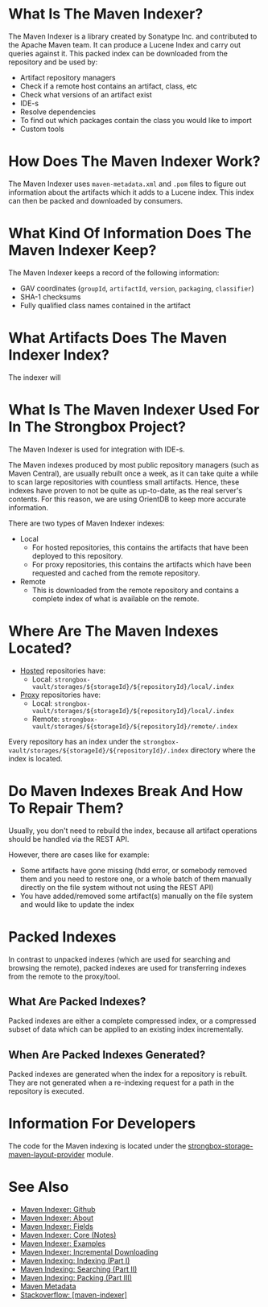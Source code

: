 
# What Is The Maven Indexer?

The Maven Indexer is a library created by Sonatype Inc. and contributed to the Apache Maven team. It can produce a Lucene Index and carry out queries against it. This packed index can be downloaded from the repository and be used by:
* Artifact repository managers
 * Check if a remote host contains an artifact, class, etc
 * Check what versions of an artifact exist
* IDE-s
 * Resolve dependencies
 * To find out which packages contain the class you would like to import
* Custom tools

# How Does The Maven Indexer Work?

The Maven Indexer uses `maven-metadata.xml` and `.pom` files to figure out information about the artifacts which it adds to a Lucene index. This index can then be packed and downloaded by consumers. 

# What Kind Of Information Does The Maven Indexer Keep?

The Maven Indexer keeps a record of the following information:

* GAV coordinates (`groupId`, `artifactId`, `version`, `packaging`, `classifier`)
* SHA-1 checksums
* Fully qualified class names contained in the artifact

# What Artifacts Does The Maven Indexer Index?

The indexer will 

# What Is The Maven Indexer Used For In The Strongbox Project?

The Maven Indexer is used for integration with IDE-s.

The Maven indexes produced by most public repository managers (such as Maven Central), are usually rebuilt once a week, as it can take quite a while to scan large repositories with countless small artifacts. Hence, these indexes have proven to not be quite as up-to-date, as the real server's contents. For this reason, we are using OrientDB to keep more accurate information.

There are two types of Maven Indexer indexes:
* Local
  * For hosted repositories, this contains the artifacts that have been deployed to this repository.
  * For proxy repositories, this contains the artifacts which have been requested and cached from the remote repository.
* Remote
  * This is downloaded from the remote repository and contains a complete index of what is available on the remote.

# Where Are The Maven Indexes Located?

* [Hosted](https://github.com/strongbox/strongbox/wiki/Repositories#hosted) repositories have:
  * Local: `strongbox-vault/storages/${storageId}/${repositoryId}/local/.index`
* [Proxy](https://github.com/strongbox/strongbox/wiki/Repositories#proxy) repositories have:
  * Local: `strongbox-vault/storages/${storageId}/${repositoryId}/local/.index`
  * Remote: `strongbox-vault/storages/${storageId}/${repositoryId}/remote/.index`

Every repository has an index under the `strongbox-vault/storages/${storageId}/${repositoryId}/.index` directory where the index is located.

# Do Maven Indexes Break And How To Repair Them?

Usually, you don't need to rebuild the index, because all artifact operations should be handled via the REST API.

However, there are cases like for example:
- Some artifacts have gone missing (hdd error, or somebody removed them and you need to restore one, or a whole batch of them manually directly on the file system without not using the REST API)
- You have added/removed some artifact(s) manually on the file system and would like to update the index

# Packed Indexes

In contrast to unpacked indexes (which are used for searching and browsing the remote), packed indexes are used for transferring indexes from the remote to the proxy/tool. 

## What Are Packed Indexes?

Packed indexes are either a complete compressed index, or a compressed subset of data which can be applied to an existing index incrementally.

## When Are Packed Indexes Generated?

Packed indexes are generated when the index for a repository is rebuilt. They are not generated when a re-indexing request for a path in the repository is executed.

# Information For Developers

The code for the Maven indexing is located under the [strongbox-storage-maven-layout-provider](https://github.com/strongbox/strongbox/tree/master/strongbox-storage/strongbox-storage-maven-layout-provider) module.

# See Also
* [Maven Indexer: Github](https://github.com/apache/maven-indexer/)
* [Maven Indexer: About](http://maven.apache.org/maven-indexer-archives/maven-indexer-LATEST/index.html)
* [Maven Indexer: Fields](http://maven.apache.org/maven-indexer-archives/maven-indexer-LATEST/indexer-core/index.html)
* [Maven Indexer: Core (Notes)](https://github.com/apache/maven-indexer/tree/master/indexer-core)
* [Maven Indexer: Examples](https://github.com/apache/maven-indexer/tree/master/indexer-examples)
* [Maven Indexer: Incremental Downloading](http://blog.sonatype.com/2009/05/nexus-indexer-20-incremental-downloading/)
* [Maven Indexing: Indexing (Part I)](http://www.sonatype.com/people/2009/06/nexus-indexer-api-part-1/)
* [Maven Indexing: Searching (Part II)](http://www.sonatype.com/people/2009/06/nexus-indexer-api-part-2/)
* [Maven Indexing: Packing (Part III)](http://blog.sonatype.com/2009/09/nexus-indexer-api-part-3/)
* [Maven Metadata](https://github.com/strongbox/strongbox/wiki/Maven-Metadata)
* [Stackoverflow: [maven-indexer]](http://stackoverflow.com/questions/tagged/maven-indexer)